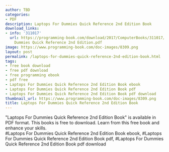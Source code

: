 ```yaml
---
author: TBD
categories:
- PDF
description: Laptops For Dummies Quick Reference 2nd Edition Book
download_links:
- info: '311017'
  url: https://programming-book.com/download/2017/ComputerBooks/311017/Laptops For
    Dummies Quick Reference 2nd Edition.pdf
image: https://www.programming-book.com/doc-images/8309.png
layout: post
permalink: /laptops-for-dummies-quick-reference-2nd-edition-book.html
tags:
- free book download
- free pdf download
- free programming ebook
- pdf free
- Laptops For Dummies Quick Reference 2nd Edition Book ebook
- Laptops For Dummies Quick Reference 2nd Edition Book pdf
- Laptops For Dummies Quick Reference 2nd Edition Book pdf download
thumbnail_url: https://www.programming-book.com/doc-images/8309.png
title: Laptops For Dummies Quick Reference 2nd Edition Book
---
```


 
<div class="item-desc text-justify">
  "Laptops For Dummies Quick Reference 2nd Edition Book" is available in PDF format. This books is free to download. Learn from this free book and enhance your skills.
  <br>
  #Laptops For Dummies Quick Reference 2nd Edition Book ebook, #Laptops For Dummies Quick Reference 2nd Edition Book pdf, #Laptops For Dummies Quick Reference 2nd Edition Book pdf download
</div>